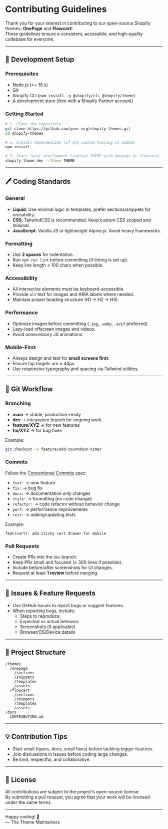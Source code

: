 
# Contributing Guidelines

Thank you for your interest in contributing to our open-source Shopify themes: **OnePage** and **Flowcart**!  
These guidelines ensure a consistent, accessible, and high-quality codebase for everyone.

---

## 🚀 Development Setup

### Prerequisites
- Node.js (>= 18.x)
- Git
- Shopify CLI (`npm install -g @shopify/cli @shopify/theme`)
- A development store (free with a Shopify Partner account)

### Getting Started
```bash
# 1. Clone the repository
git clone https://github.com/your-org/shopify-themes.git
cd shopify-themes

# 2. Install dependencies (if any custom tooling is added)
npm install

# 3. Start local development (replace THEME with onepage or flowcart)
shopify theme dev --theme THEME
```

---

## 🖊️ Coding Standards

### General
- **Liquid**: Use minimal logic in templates, prefer sections/snippets for reusability.
- **CSS**: TailwindCSS is recommended. Keep custom CSS scoped and minimal.
- **JavaScript**: Vanilla JS or lightweight Alpine.js. Avoid heavy frameworks.

### Formatting
- Use **2 spaces** for indentation.
- Run `npm run lint` before committing (if linting is set up).
- Keep line length ≤ 100 chars when possible.

### Accessibility
- All interactive elements must be keyboard-accessible.
- Provide `alt` text for images and ARIA labels where needed.
- Maintain proper heading structure (H1 → H2 → H3).

### Performance
- Optimize images before committing (`.jpg`, `.webp`, `.avif` preferred).
- Lazy-load offscreen images and videos.
- Avoid unnecessary JS animations.

### Mobile-First
- Always design and test for **small screens first**.
- Ensure tap targets are ≥ 44px.
- Use responsive typography and spacing via Tailwind utilities.

---

## 🌱 Git Workflow

### Branching
- **main** → stable, production-ready
- **dev** → integration branch for ongoing work
- **feature/XYZ** → for new features
- **fix/XYZ** → for bug fixes

Example:
```bash
git checkout -b feature/add-countdown-timer
```

### Commits
Follow the [Conventional Commits](https://www.conventionalcommits.org/) spec:
- `feat:` → new feature
- `fix:` → bug fix
- `docs:` → documentation only changes
- `style:` → formatting (no code change)
- `refactor:` → code refactor without behavior change
- `perf:` → performance improvements
- `test:` → adding/updating tests

Example:
```
feat(cart): add sticky cart drawer for mobile
```

### Pull Requests
- Create PRs into the `dev` branch.
- Keep PRs small and focused (≤ 300 lines if possible).
- Include before/after screenshots for UI changes.
- Request at least **1 review** before merging.

---

## 🐛 Issues & Feature Requests

- Use GitHub Issues to report bugs or suggest features.
- When reporting bugs, include:
  - Steps to reproduce
  - Expected vs actual behavior
  - Screenshots (if applicable)
  - Browser/OS/Device details

---

## 📂 Project Structure

```
/themes
  /onepage
    /sections
    /snippets
    /templates
    /assets
  /flowcart
    /sections
    /snippets
    /templates
    /assets
/docs
  CONTRIBUTING.md
```

---

## 💡 Contribution Tips

- Start small (typos, docs, small fixes) before tackling bigger features.
- Join discussions in Issues before coding large changes.
- Be kind, respectful, and collaborative.

---

## 📜 License

All contributions are subject to the project’s open-source license.  
By submitting a pull request, you agree that your work will be licensed under the same terms.

---

Happy coding! 🎉  
— The Theme Maintainers
